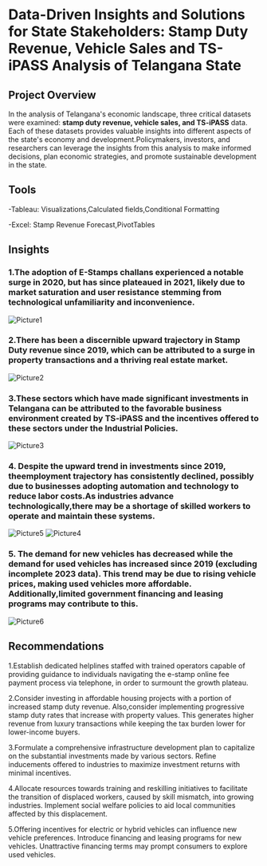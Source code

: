# Data-Driven Insights and Solutions for State Stakeholders:  Stamp Duty Revenue, Vehicle Sales and TS-iPASS Analysis of Telangana State

## Project Overview
In the analysis of Telangana's economic landscape, three critical datasets were examined: **stamp duty revenue, vehicle sales, and TS-iPASS** data. Each of these datasets provides valuable insights into different aspects of the state's economy and development.Policymakers, investors, and researchers can leverage the insights from this analysis to make informed decisions, plan economic strategies, and promote sustainable development in the state.

## Tools
-Tableau: Visualizations,Calculated fields,Conditional Formatting

-Excel: Stamp Revenue Forecast,PivotTables

## Insights
### 1.The adoption of E-Stamps challans experienced a notable surge in 2020, but has since plateaued in 2021, likely due to market saturation and user resistance stemming from technological unfamiliarity and inconvenience.
![Picture1](https://github.com/freudeg0/PortfolioProject-GrowthAnalysis/assets/93113869/faf61a08-2aeb-4d7a-af2f-726e835cb494)

### 2.There has been a discernible upward trajectory in Stamp Duty revenue since 2019, which can be attributed to a surge in property transactions and a thriving real estate market.
![Picture2](https://github.com/freudeg0/PortfolioProject-GrowthAnalysis/assets/93113869/bc9da821-3c10-40e9-ab52-f2ce79b5c5c4)

### 3.These sectors which have made significant investments in Telangana can be attributed to the favorable business environment created by TS-iPASS and the incentives offered to these sectors under the Industrial Policies.
![Picture3](https://github.com/freudeg0/PortfolioProject-GrowthAnalysis/assets/93113869/4cf46123-2b9f-4eed-b3eb-55d645aac3f4)

### 4. Despite the upward trend in investments since 2019, theemployment trajectory has consistently declined, possibly due to businesses adopting automation and technology to reduce labor costs.As industries advance technologically,there may be a shortage of skilled workers to operate and maintain these systems.
![Picture5](https://github.com/freudeg0/PortfolioProject-GrowthAnalysis/assets/93113869/902e4226-a88a-477b-87b6-0e606c160f72) 
![Picture4](https://github.com/freudeg0/PortfolioProject-GrowthAnalysis/assets/93113869/aa6312a8-5c6d-4e6a-afde-ed3e21808ac1)

### 5. The demand for new vehicles has decreased while the demand for used vehicles has increased since 2019 (excluding incomplete 2023 data). This trend may be due to rising vehicle prices, making used vehicles more affordable. Additionally,limited government financing and leasing programs may contribute to this.
![Picture6](https://github.com/freudeg0/PortfolioProject-GrowthAnalysis/assets/93113869/e1a03ccb-9c67-400f-89a3-433341179fa2)

## Recommendations
1.Establish dedicated helplines staffed with trained operators capable of providing guidance to individuals navigating the e-stamp online fee payment process via telephone, in order to surmount the growth plateau.

2.Consider investing in affordable housing projects with a portion of increased stamp duty revenue.
Also,consider implementing progressive stamp duty rates that increase with property values. This generates higher revenue from luxury transactions while keeping the tax burden lower for lower-income buyers.

3.Formulate a comprehensive infrastructure development plan to capitalize on the substantial investments made by various sectors. Refine inducements offered to industries to maximize investment returns with minimal incentives.

4.Allocate resources towards training and reskilling initiatives to facilitate the transition of displaced workers, caused by skill mismatch, into growing industries. Implement social welfare policies to aid local communities affected by this displacement.

5.Offering incentives for electric or hybrid vehicles can influence new vehicle preferences.
Introduce financing and leasing programs for new vehicles.
Unattractive financing terms may prompt consumers to explore used vehicles.






